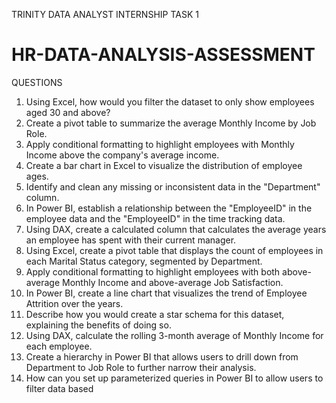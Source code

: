 TRINITY DATA ANALYST INTERNSHIP
TASK 1
# HR-DATA-ANALYSIS-ASSESSMENT
QUESTIONS
1. Using Excel, how would you filter the dataset to only show employees aged 30 and above?
2. Create a pivot table to summarize the average Monthly Income by Job Role.
3. Apply conditional formatting to highlight employees with Monthly Income above the company's average income.
4. Create a bar chart in Excel to visualize the distribution of employee ages.
5. Identify and clean any missing or inconsistent data in the "Department" column.
6. In Power BI, establish a relationship between the "EmployeeID" in the employee data and the "EmployeeID" in the time tracking data.
7. Using DAX, create a calculated column that calculates the average years an employee has spent with their current manager.
8. Using Excel, create a pivot table that displays the count of employees in each Marital Status category, segmented by Department.
9. Apply conditional formatting to highlight employees with both above-average Monthly Income and above-average Job Satisfaction.
10. In Power BI, create a line chart that visualizes the trend of Employee Attrition over the years.
11. Describe how you would create a star schema for this dataset, explaining the benefits of doing so.
12. Using DAX, calculate the rolling 3-month average of Monthly Income for each employee. 
13. Create a hierarchy in Power BI that allows users to drill down from Department to Job Role to further narrow their analysis.
14. How can you set up parameterized queries in Power BI to allow users to filter data based 

